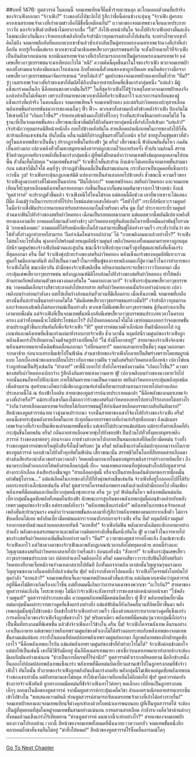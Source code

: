 ##บทที่ 1476: ทูตสวรรค์
ในตอนนี้ จอมเทพเทียนจี้ยิ้มชั่วร้ายน่าขนลุก ตะโกนบอกตัวตนที่แท้จริงของจ้าวเฟิงออกมา
“จ้าวเฟิง?”
ร่างของถังไป๋ชะงักไป รู้สึกว่าชื่อนี้ค่อนข้างจะคุ้นหู
“จ้าวเฟิง ผู้ครอบครองเนตรเทพเจ้าดวงที่เก้าตามข่าวลือก็มีชื่อนี้เหมือนกัน!”
แววตาของจอมเทพขวงเจี้ยนฉายประกายวาววับ มองจ้าวเฟิงด้วยสีหน้าไม่อยากจะเชื่อ
“ใช่!”
ถังไป๋เงยหน้าทันใด จ้องไปยังจ้าวเฟิงอย่างตื่นตะลึง
ในขณะเดียวกันนี้เอง เจ้าหอหงส์เพลิงอีกทั้งเจ้าสำนักวายุลมกรดต่างอึ้งไปเช่นกัน
จะอย่างไรพวกเขาก็คิดไม่ถึง จอมเทพลึกลับที่หลอกพวกเขาซ้ำแล้วซ้ำเล่ากลับเป็นผู้ครอบครองเนตรเทพเจ้าดวงที่เก้าที่เล่าลือกัน
หากรู้เรื่องนี้แต่แรก พวกเขาจะมัวมาชิงเศษเสี้ยวอาวุธบรรพชนทำไม จะตั้งเป้าหมายไว้ที่จ้าวเฟิงเป็นอันดับแรกแน่นอน
หากมีเนตรเทพเจ้าดวงที่เก้าก็สามารถกลายเป็นผู้ครอบครองเนตรเทพเจ้า แค่เศษเสี้ยวอาวุธบรรพชนจะมาเทียบอะไรได้
‘หนี!’
ความคิดนี้ผุดขึ้นมาในใจของจ้าวเฟิง
พวกจอมเทพป้าหลงทั้งสามคนจะต้องมีแผนอะไรแน่นอน
อีกทั้งตอนนี้ตัวตนของเขาถูกเปิดเผย คนอื่นต้องวางมือจากเศษเสี้ยวอาวุธบรรพชนมาจัดการเขาแน่
“สายไปแล้ว!”
มุมปากของจอมเทพป้าหลงยกยิ้มชั่วร้าย
“หืม?”
จู่ๆ เนตรเทพเจ้าดวงที่เก้าของเขาก็สัมผัสได้ถึงกลิ่นอายสายเลือดที่แข็งแกร่งกลุ่มหนึ่ง
“แย่แล้ว มีผู้แข็งแกร่งคนอื่นอีก นี่คือแผนของพวกมันงั้นรึ?”
ในที่สุดจ้าวเฟิงก็ได้รู้ว่าเหตุใดพวกจอมเทพป้าหลงจึงแกล้งทำเป็นไม่เห็นเขา
เพราะเป้าหมายของพวกเขาก็คือยื้อจ้าวเฟิงเอาไว้ และรอการมาเยือนของผู้แข็งแกร่งที่แท้จริง
ในตอนนี้เอง จอมเทพเทียนจี้ จอมเทพป้าหลง และสตรีเผ่าวิหคทองปะทุสายเลือดพลังเทพขึ้นทำลายพันธนาการของคนอื่นๆ
ฟิ้ว ฟิ้ว~
พวกเขาทั้งสามมาถึงยังข้างหลังจ้าวเฟิง ป้องกันไม่ให้เขาหนีไป
“เกิดอะไรขึ้น?”
เจ้าหอหงส์เพลิงมองไปยังที่ไกลๆ ร่างสั่นสะท้านขึ้นมาอย่างอดไม่ได้
ในฐานะที่เป็นจอมเทพขั้นสอง เสี้ยวขณะนี้เขาสัมผัสได้ถึงอันตรายกลุ่มหนึ่งที่กำลังใกล้เข้ามา
“แย่แล้ว!”
เจ้าสำนักวายุลมกรดมีสีหน้าหนักอึ้ง ถอยไปข้างหลังทันใด
สายเลือดเผ่าผนึกเทพในกายของถังไป๋ก็สั่นสะท้านเตือนเขาเช่นกัน
ทันใดนั้น คลื่นวนมิติก็ปรากฏขึ้นตรงที่ไม่ไกลนัก
ขวับ!
ชายสูงใหญ่ชุดขาวที่ตัวอยู่ในแสงเทพสีขาวเป็นชั้นๆ ปรากฏกายขึ้นในท้องฟ้า
วู้ม ครืน!
เสี้ยวขณะนี้ ฟ้าดินพลันสั่นไหว กดดันเป็นอย่างมาก
เปลวเพลิงทั่วทั้งมหาสมุทรเพลิงสวรรค์ถูกสะกดไว้หลายร้อยจั้ง
ทั่วบริเวณล้านลี้ สรรพชีวิตล้วนถูกกดทับจากพลังที่แข็งแกร่งกลุ่มหนึ่ง
ผู้ที่พลังฝึกตนต่ำกว่าจอมเทพยิ่งล้มลุกคลุกคลานไปบนพื้น ตัวสั่นเทิ้มไม่หยุด
“จอมเทพขั้นสาม!”
จ้าวเฟิงใจสั่นสะท้าน
ถึงแม้จะไม่เคยเห็นจอมเทพขั้นสามมาก่อน แต่เขาก็มั่นใจได้ คนที่จู่ๆ ปรากฏตัวขึ้นคนนี้เป็นขั้นสามแน่นอน กระทั่งอาจเป็นบุคคลที่แข็งแกร่งกว่านั้น
วูบ!
จ้าวเฟิงกระตุ้นกฎเกณฑ์มิติ แปลงกายเป็นลำแสงถอยไปข้างหลัง
ชั่วขณะนี้ ความเร็วของจ้าวเฟิงสูงมากอย่างที่ไม่เคยเป็นมาก่อน
“ฝันไปเถอะ!”
จอมเทพป้าหลง สตรีเผ่าวิหคทอง และจอมเทพเทียนจี้ปะทุสายเลือดพลังเทพในกายออกมา ก่อขึ้นเป็นฉากกั้นขนาดมหึมาขวางเอาไว้ข้างหน้า
ถึงแม้ ‘ทูตสวรรค์’ จะปรากฏตัวขึ้นแล้ว จ้าวเฟิงหนีไปไหนไม่รอด แต่ตอนนี้คือช่วงเวลาที่พวกเขาจะได้แสดงฝีมือ ถึงแม้รู้ว่าเป็นการกระทำที่ไร้ประโยชน์แต่พวกเขาก็ต้องทำ
“ไสหัวไป!”
กระบี่อัสนีเทวะรวมศูนย์ในมือจ้าวเฟิงฟันประกายดาบหลายร้อยสายออกมาในชั่วพริบตา
ครืน ตูม บึ้ม!
ประกายกระบี่รวมศูนย์ส่วนมากฟันไปยังร่างของสตรีเผ่าวิหคทอง เฉือนเป็นรอยแผลมากมาย
แต่แผลพวกนี้พลันมีเปลวเพลิงสีทองแดงลามเลีย บาดแผลก็สมานตัวอย่างช้าๆ
เผ่าวิหคทองอยู่อันดับแปดในรายชื่อหมื่นเผ่าพันธุ์โบราณ มี ‘กายเพลิงอมตะ’ บาดแผลที่ได้รับหนักเพียงใดก็ล้วนสามารถฟื้นฟูได้อย่างรวดเร็ว
กระทั่งว่ากันว่า ต่อให้ทั่วทั้งร่างถูกทำลายก็สามารถ ‘ถือกำเนิดใหม่จากเถ้าถ่าน’ ได้
“กายเพลิงอมตะแล้วอย่างไร?”
จ้าวเฟิงไม่สนใจอะไรทั้งสิ้น พุ่งออกไปพร้อมด้วยหลุมอัสนีรวมศูนย์
เพลิงวิหคทองทั้งหมดตามรายทางถูกหลุมอัสนีรวมศูนย์ของจ้าวเฟิงบิดม้วนและสูบกิน
ขณะนี้จ้าวเฟิงปะทุความเร็วสูงที่สุดและพลังที่แข็งแกร่งที่สุดออกมา
ครืน บึ้ม!
จ้าวเฟิงพุ่งปะทะร่างของสตรีเผ่าวิหคทอง พลังแข็งแกร่งของหลุมอัสนีเทวะรวมศูนย์โจมตีออกมาทันที
ต่อให้เป็นความเร็วในการฟื้นฟูของกายเพลิงอมตะก็สู้ความเร็วในการทำลายของจ้าวเฟิงไม่ได้
ขณะเดียวกัน ฝ่ามือของจ้าวเฟิงพลิกขึ้น หยิบเอาแผ่นกระจกสีขาววาววับออกมา
เมื่อกระตุ้นเศษเสี้ยวอาวุธบรรพชน พลังกฎเกณฑ์มิติโอบล้อมไปยังร่างของสตรีเผ่าวิหคทอง
ทำให้พลังต้านทานกับพลังสมานตัวของนางลดลงทันใด
“คมดาบกาลเวลา!”
จ้าวเฟิงกระตุ้นเศษเสี้ยวอาวุธบรรพชน วาดคมมีดเลือนรางสีขาวสะอาดส่งไปหลายสาย
สตรีเผ่าวิหคทองคนนั้นร้องอย่างน่าอนาถ เปลวเพลิงบนร่างอ่อนกำลังลง เผยให้เห็นร่างอ้อนแอ้นยั่วยวนที่มีเลือดอาบ
เมื่อเห็นภาพนี้ จอมเทพที่เหลือตรงนั้นสั่นสะท้านขึ้นมาอย่างอดไม่ได้
“มันมีเศษเสี้ยวอาวุธบรรพชนอย่างนั้นรึ!”
เจ้าสำนักวายุลมกรดและเจ้าหอหงส์เพลิงไม่สบอารมณ์เป็นอย่างยิ่ง
พวกเขาไม่มีเศษเสี้ยวอาวุธบรรพชน สู้กันอย่างเอาเป็นเอาตายเพื่อมัน แต่จ้าวเฟิงที่เป็นจอมเทพขั้นหนึ่งกลับมีเศษเสี้ยวอาวุธบรรพชนประเภทเวลาในครอบครอง
แต่ว่าทั้งหมดนี้จะไปมีประโยชน์อะไร?
ถังไป๋อดทอดถอนใจไม่ได้ เขาย่อมมองออกว่าจอมเทพขั้นสามปรากฏตัวขึ้นกะทันหันก็เพื่อจับจ้าวเฟิง
“หึ!”
ทูตสวรรค์ขมวดคิ้วเล็กน้อย ยื่นฝ่ามือออกไป กฎเกณฑ์และพลังเทพที่แข็งแกร่งแผ่มายังรอบกายจ้าวเฟิง
ชั่วเวลานั้น หลุมอัสนีรวมศูนย์ของจ้าวเฟิงถูกพลังแข็งแกร่งไร้เทียมทานโจมตีจนรูปร่างเปลี่ยนไป
“ไม่ ยังมีโอกาสอยู่!”
สายตาของจ้าวเฟิงจ้องเพ่ง พลังเนตรเทพมายาดั้งเดิมขับเคลื่อนออกมา
“เปลี่ยนมายา!”
หมอกแสงมายาเป็นชั้นๆ หมุนวนออกมาจากตาซ้าย ก่อนจะแทรกซึมเข้าไปในฟ้าดิน
ส่วนตาซ้ายของจ้าวเฟิงก็กลายเป็นสีพร่างพรายโดยสมบูรณ์แบบ
โลกเบื้องหน้าของเขาเปลี่ยนไปราวกับภาพความฝัน รวมถึงสตรีเผ่าวิหคทองเบื้องหน้า เปลวไฟบนร่างถูกย้อมเป็นสีรุ้งเช่นกัน
“ทำลาย!”
เขาชี้นิ้วออกไป ทั้งยังโคจรพลังความคิด
“เกิดอะไรขึ้น?”
ดวงตาของสตรีเผ่าวิหคทองเบิกกว้าง รู้สึกถึงอันตรายแห่งความตาย
ฟู่!
เปลวเพลิงบนร่างของนางหายวับไป จากนั้นแขนก็หายไปทีละน้อย
ภายใต้อันตรายความเป็นความตาย สตรีเผ่าวิหคทองกระตุ้นพลังทุกชนิดเพื่อต้านทาน
สุดท้ายนางก็พบว่ามีเพียงกฎเกณฑ์เท่านั้นที่สามารถต้านทานการหายไปอย่างแปลกประหลาดนี้ได้
ณ ท้องฟ้าไกลลิบ สายตาของทูตสวรรค์ฉายประกายคมกล้า
“นี่คือพลังของเนตรเทพเจ้าดวงที่เก้าหรือ?”
แม้กระทั่งเขาก็มองไม่ออกว่าร่างของสตรีเผ่าวิหคทองหายไปอย่างไร้ร่องรอยได้อย่างไร
“ว่ากันว่าสายเลือดเนตรเทพเจ้าเทียบได้กับบรรพชนผู้ให้กำเนิดสายเลือดบรรพกาลสิบอันดับแรก!”
สีหน้าของทูตสวรรค์ฉายแววมุ่งมาดปรารถนา จากนั้นสายตาของเขาก็จ้องไปยังร่างของจ้าวเฟิง
ครืน!
ตอนนี้เขากระตุ้นพลังสายเลือดในกาย ปะทุกลิ่นอายบรรพกาลที่เก่าแก่บริสุทธิ์ออกมา
ถึงแม้เนตรเทพเจ้าดวงที่เก้าจะเป็นเพียงแค่จอมเทพขั้นหนึ่ง แต่เขาก็ไม่ประมาทแม้แต่น้อย แม้กระทั่งสายเลือดก็ยังกระตุ้นขึ้นโดยพลัน
ครืน!
กลิ่นอายสายเลือดพวยพุ่งไปยังขอบฟ้า ปั่นป่วนไปทั่วทั้งมหาสมุทรเพลิงสวรรค์
ร่างของเขาค่อยๆ อ่อนจางลง กายช่วงล่างหายไปกลายเป็นหมอกแสงที่บิดเบี้ยวมืดหม่น
ร่างทั้งร่างของทูตสวรรค์ขยายใหญ่ถึงสิบจั้งในชั่วพริบตา
วู้ม ครืน!
พลังแข็งแกร่งดั้งเดิมปะทุออกมาจากในกายของทูตสวรรค์ หอบม้วนไปยังทั่วทุกทิศในฟ้าดิน
เสี้ยวขณะนั้น
สรรพชีวิตในโลกที่สืบทอดสายเลือดมาต่างส่งเสียงร้องน่าสังเวชอย่างหวาดกลัว
วิหคเพลิงมากมายในมหาสมุทรเพลิงสวรรค์ร่างกายบิดเบี้ยว ถึงขนาดระเบิดตัวออกภายใต้พลังสายเลือดกลุ่มนี้
อั้ก~
จอมเทพหลายคนที่อยู่ค่อนข้างใกล้กับทูตสวรรค์ต่างกระอักเลือด ส่งเสียงร้องขึ้นจมูก
“สายเลือดกลุ่มนี้ หรือจะเป็นสายเลือดอันดับหกของรายชื่อหมื่นเผ่าพันธุ์โบราณ...”
แม้แต่เลือดในกายของถังไป๋ก็ยังพุ่งพล่านขึ้นเช่นกัน
จ้าวเฟิงที่อยู่ไกลออกไปก็ได้รับผลกระทบบ้างเล็กน้อยเช่นกัน
ครืน!
ทูตสวรรค์โคจรพลังเทพทรงพลังแล้วผลักฝ่ามือออกไป
เห็นเพียงพลังเทพที่มืดหม่นและบิดเบี้ยวกลุ่มหนึ่งพุ่งทะยาน
ครืน วูบ วูบ!
ฟ้าดินสั่นไหว พลังเทพมืดหม่นบิดเบี้ยวกลุ่มนั้นดูดซับพลังทั้งหมดในท้องฟ้า
ลักษณะการสูบกินของพลังเทพกลุ่มนี้ค่อนข้างคล้ายกับพลังเทพรวมศูนย์ของจ้าวเฟิง แต่ทรงพลังยิ่งกว่า
“พลังเทพแข็งแกร่งนัก!”
พลังเทพในกายของเจ้าหอหงส์เพลิงสั่นสะท้านรุนแรง
คนต่ำกว่าจอมเทพขั้นสองลงมายิ่งรู้สึกว่าพลังเทพของตนแทบจะแข็งตัว ไม่อาจขับเคลื่อนได้เลย
พลังบิดเบี้ยวมืดหม่นแผ่กระจายมาถึงรอบกายจ้าวเฟิง
ครืน บึ้ม!
หลุมอัสนีรวมศูนย์รอบกายเขาบิดม้วนแล้วแหลกสลายทันที
“ตายเสีย!”
จ้าวเฟิงกัดฟัน พลังมายาดั้งเดิมทะลักออกมาอย่างบ้าคลั่ง
พลังของเนตรเทพมายาและพลังความคิดยกระดับขึ้นขั้นหนึ่งทันใด
ฟู่!
ความเร็วในการหายไปของร่างสตรีเผ่าวิหคทองเพิ่มขึ้นอีกอย่างรวดเร็ว
“หืม?”
แววตาของทูตสวรรค์อึ้งตะลึง
ถึงแม้เขาจะขังจ้าวเฟิงเอาไว้ แต่วิชาดวงตาของจ้าวเฟิงและพลังกฎเกณฑ์เวลากลับไม่หยุดลงด้วย
ตอนนี้ร่างและวิญญาณของสตรีเผ่าวิหคทองสลายไปกว่าครึ่งแล้ว อ่อนแอยิ่งนัก
“สังหาร!”
จ้าวเฟิงกระตุ้นเศษเสี้ยวอาวุธบรรพชนประเภทเวลา ปล่อยลำแสงโจมตีออกไป
ครืน!
คมดาบสีขาววาวระยับฟันไปยังสตรีเผ่าวิหคทองที่บาดเจ็บหนักจนร่างแหลกสลายไปทันที
อีกทั้งผลจากพลังเวลาต่อชั้นวิญญาณรุนแรงมาก วิญญาณของนางก็แตกดับไปแล้วเช่นกัน
ฟุ่บ!
หลังจากสังหารไปคนหนึ่ง จ้าวเฟิงก็โคจรพลังโบยบินไปสุดกำลัง
“ตายแล้ว?”
จอมเทพเทียนจี้และจอมเทพป้าหลงตัวสั่นสะท้าน
แต่เดิมพวกเขาคิดว่าทูตสวรรค์อยู่ที่นี่คงไม่มีทางเกิดเรื่องอะไรขึ้น แต่ทั้งหมดนี้เกินกว่าการคาดเดาของพวกเขา
“อะไรกัน?”
สายตาของทูตสวรรค์ตะลึงงัน โทสะพวยพุ่ง
ไม่นึกว่าจ้าวเฟิงจะสังหารบริวารของเขาต่อหน้าต่อหน้าเขา
“โซ่พลังรวมศูนย์!”
ทูตสวรรค์ประกบสองมือ ควบคุมพลังเทพที่มืดหม่นบิดเบี้ยว
ฟู่ ฟิ้ว!
พลังเทพบิดเบี้ยวมืดหม่นกลุ่มนั้นแผ่กระจายแรงดูดที่แข็งแกร่งอย่างยิ่ง แม้แต่ฟ้าดินก็ยังเกิดคลื่นวนที่บิดเบี้ยวขึ้นมา
พลังเทพกลุ่มนั้นพุ่งไปข้างหน้า บีบเข้าใกล้จ้าวเฟิงอย่างรวดเร็ว
เนื่องด้วยผลกระทบจากแรงดูดที่แข็งแกร่ง การเคลื่อนไหวของจ้าวเฟิงจึงถูกขัดขวางไว้
วู้ม!
พริบตาเดียว พลังเทพที่มืดหม่นวุ่นวายกลุ่มนี้ก็ก่อร่างเป็นพื้นที่ทรงกลมที่พิเศษขึ้น แล้วขังจ้าวเฟิงเอาไว้ข้างใน
ครืน บึ้ม!
จ้าวเฟิงโคจรพลังเทพ ดิ้นรนอย่างเอาเป็นเอาตาย
แต่เขาพบว่าพลังเทพรวมศูนย์ของตัวเองไม่ได้สร้างผลกระทบกับพลังเทพของจอมเทพขั้นสามแม้แต่น้อย
กระทั่งในตอนที่ปลดปล่อยพลังเทพรวมศูนย์ออกมา ก็ถูกพลังเทพของอีกฝ่ายดูดซับเอาไว้
“นี่คือพลังเทพอะไรกัน แม้แต่พลังเทพรวมศูนย์ของข้าก็ยังทำอะไรไม่ได้”
จ้าวเฟิงค่อนข้างตกใจ
แต่ต่อให้เป็นเช่นนี้ เขาก็มีวิธีรับมืออยู่ นั่นก็คือเนตรเทพมายา
เขาเชื่อว่าเนตรเทพมายาทำลายล้างจะต้องมีผลกับมันอย่างแน่นอน
“ช่างเป็นการดิ้นรนที่ไร้ค่านัก!”
ทูตสวรรค์หัวเราะเหยียดหยาม มืออีกข้างหนึ่งยื่นออกไปปลดปล่อยพลังเทพแข็งแกร่ง
พลังเทพที่มืดหม่นบิดเบี้ยวผสานเข้าไปในลูกทรงกลมที่ขังจ้าวเฟิงไว้
ทันใดนั้น ทั่วกายของจ้าวเฟิงถูกพลังอันแข็งแกร่งกดทับ พลังกลุ่มนี้ไม่เพียงแต่ดูดซับพลังเทพบนร่างของเขาเท่านั้น แต่ยังทรมานเขาไม่หยุด ทำให้เขาไม่อาจเยือกเย็นได้อีกต่อไป
ฟุ่บ!
ทูตสวรรค์มายังข้างกายจ้าวเฟิงทันที
ลูกทรงกลมมืดหม่นที่ขังจ้าวเฟิงเอาไว้ค่อยๆ หดเล็กลง เปลี่ยนเป็นลูกทรงกลมเล็กๆ ลอยมาในมือของทูตสวรรค์
จากนั้นทูตสวรรค์กระตุ้นเคล็ดวิชา สำแดงตราผนึกหลายสายแทรกซึมเข้าไปข้างใน
“ขอแสดงความยินดี ท่านทูตสวรรค์สามารถจับเนตรเทพเจ้าดวงที่เก้าได้อย่างราบรื่น!”
จอมเทพป้าหลงและจอมเทพเทียนจี้ต่างคุกเข่าลงด้วยใบหน้าเคารพนบนอบ
ผู้ที่เป็นทูตสวรรค์ได้ จะต้องเป็นผู้ที่สุดยอดที่สุดในหมู่จอมเทพขั้นสามอย่างแน่นอน การผสานสายเลือด กำลังรบ เคล็ดวิชาด้านต่างๆ ทั้งหมดล้วนแข็งแกร่งไร้เทียมทาน
“ท่านทูตสวรรค์ คนพวกนี้จะทำอย่างไร?”
สายตาของจอมเทพป้าหลงกวาดไปรอบด้าน
เวลานี้ สีหน้าของจอมเทพทั้งหมดที่นั่นฉายแววหวาดกลัว
จอมเทพขั้นหนึ่งอีกหลายคนยิ่งขาสั่นจนยืนไม่อยู่
“ฆ่าทิ้งให้หมด!”
สีหน้าของทูตสวรรค์ไร้ซึ่งคลื่นอารมณ์ใดๆ
…………………………………………………


[Go To Next Chapter]( ./333.md)
